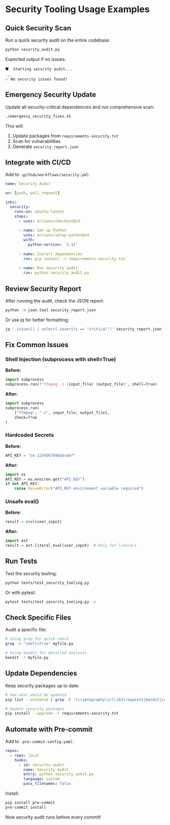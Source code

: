 # Security Tooling Usage Examples

## Quick Security Scan

Run a quick security audit on the entire codebase:

```bash
python security_audit.py
```

Expected output if no issues:
```
🛡️  Starting security audit...
...
✅ No security issues found!
```

## Emergency Security Update

Update all security-critical dependencies and run comprehensive scan:

```bash
./emergency_security_fixes.sh
```

This will:
1. Update packages from `requirements-security.txt`
2. Scan for vulnerabilities
3. Generate `security_report.json`

## Integrate with CI/CD

Add to `.github/workflows/security.yml`:

```yaml
name: Security Audit

on: [push, pull_request]

jobs:
  security:
    runs-on: ubuntu-latest
    steps:
      - uses: actions/checkout@v3
      
      - name: Set up Python
        uses: actions/setup-python@v4
        with:
          python-version: '3.12'
      
      - name: Install dependencies
        run: pip install -r requirements-security.txt
      
      - name: Run security audit
        run: python security_audit.py
```

## Review Security Report

After running the audit, check the JSON report:

```bash
python -m json.tool security_report.json
```

Or use jq for better formatting:

```bash
jq '.issues[] | select(.severity == "critical")' security_report.json
```

## Fix Common Issues

### Shell Injection (subprocess with shell=True)

**Before:**
```python
import subprocess
subprocess.run(f"ffmpeg -i {input_file} {output_file}", shell=True)
```

**After:**
```python
import subprocess
subprocess.run(
    ["ffmpeg", "-i", input_file, output_file],
    check=True
)
```

### Hardcoded Secrets

**Before:**
```python
API_KEY = "sk-1234567890abcdef"
```

**After:**
```python
import os
API_KEY = os.environ.get("API_KEY")
if not API_KEY:
    raise ValueError("API_KEY environment variable required")
```

### Unsafe eval()

**Before:**
```python
result = eval(user_input)
```

**After:**
```python
import ast
result = ast.literal_eval(user_input)  # Only for literals
```

## Run Tests

Test the security tooling:

```bash
python tests/test_security_tooling.py
```

Or with pytest:

```bash
pytest tests/test_security_tooling.py -v
```

## Check Specific Files

Audit a specific file:

```bash
# Using grep for quick check
grep -n "shell=True" myfile.py

# Using bandit for detailed analysis
bandit -r myfile.py
```

## Update Dependencies

Keep security packages up to date:

```bash
# See what would be updated
pip list --outdated | grep -E "(cryptography|urllib3|requests|bandit|safety)"

# Update security packages
pip install --upgrade -r requirements-security.txt
```

## Automate with Pre-commit

Add to `.pre-commit-config.yaml`:

```yaml
repos:
  - repo: local
    hooks:
      - id: security-audit
        name: Security Audit
        entry: python security_audit.py
        language: system
        pass_filenames: false
```

Install:
```bash
pip install pre-commit
pre-commit install
```

Now security audit runs before every commit!
